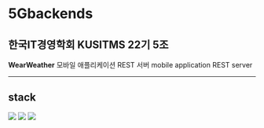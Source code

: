 # 5Gbackends
## 한국IT경영학회 KUSITMS 22기 5조
**WearWeather** 모바일 애플리케이션 REST 서버 mobile application REST server

---

## stack
<img src="https://img.shields.io/badge/Django-092E20?style=for-the-badge&logo=Django&logoColor=white"> <img src="https://img.shields.io/badge/Amazon AWS-232F3E?style=for-the-badge&logo=AmazonAWS&logoColor=white"> <img src="https://img.shields.io/badge/MySQL-4479A1?style=for-the-badge&logo=MySQL&logoColor=white">
